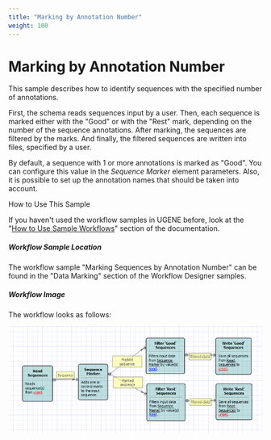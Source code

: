```yaml
---
title: "Marking by Annotation Number"
weight: 100
---
```



# Marking by Annotation Number

This sample describes how to identify sequences with the specified number of annotations.

First, the schema reads sequences input by a user. Then, each sequence is marked either with the "Good" or with the "Rest" mark, depending on the number of the sequence annotations. After marking, the sequences are filtered by the marks. And finally, the filtered sequences are written into files, specified by a user.

By default, a sequence with 1 or more annotations is marked as "Good". You can configure this value in the _Sequence Marker_ element parameters. Also, it is possible to set up the annotation names that should be taken into account.

How to Use This Sample

If you haven't used the workflow samples in UGENE before, look at the "[How to Use Sample Workflows](../../introduction/how-to-use-sample-workflows)" section of the documentation.

##### Workflow Sample Location

The workflow sample "Marking Sequences by Annotation Number" can be found in the "Data Marking" section of the Workflow Designer samples.

##### Workflow Image

The workflow looks as follows:


![](/images/65930280/65930281.png)
